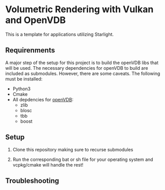 # Volumetric Rendering with Vulkan and OpenVDB

This is a template for applications utilizing Starlight.

## Requirenments

A major step of the setup for this project is to build the openVDB libs that will be used. The necessary dependencies for openVDB to build are included as submodules. However, there are some caveats.
The following must be installed:

- Python3
- Cmake
- All depdencies for [openVDB](https://www.openvdb.org/documentation/doxygen/dependencies.html):
  - zlib
  - blosc
  - tbb
  - boost

## Setup

1. Clone this repository making sure to recurse submodules

2. Run the corresponding bat or sh file for your operating system and vcpkg/cmake will handle the rest!

## Troubleshooting

